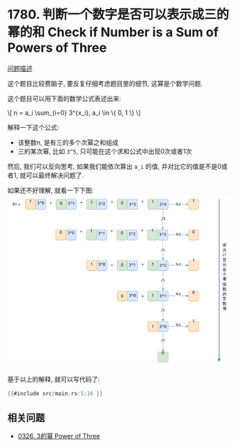 # 1780. 判断一个数字是否可以表示成三的幂的和 Check if Number is a Sum of Powers of Three

[问题描述](../problems/1780.check-if-number-is-a-sum-of-powers-of-three/content.html)

这个题目比较费脑子, 要反复仔细考虑题目里的细节, 这算是个数学问题.

这个题目可以用下面的数学公式表述出来:

\\[ n = a_i \sum_{i=0} 3^{x_i}, a_i \in \\{ 0, 1 \\} \\]

解释一下这个公式:

- 该整数n, 是有三的多个次幂之和组成
- 三的某次幂, 比如 `3^5`, 只可能在这个求和公式中出现0次或者1次

然后, 我们可以反向思考, 如果我们能依次算出 `a_i` 的值, 并对比它的值是不是0或者1, 就可以最终解决问题了.

如果还不好理解, 就看一下下图:
![sum-of-exp](assets/sum-of-exp.svg)

基于以上的解释, 就可以写代码了:

```rust
{{#include src/main.rs:5:16 }}
```

## 相关问题

- [0326. 3的幂 Power of Three](../0326.power-of-three/index.md)
